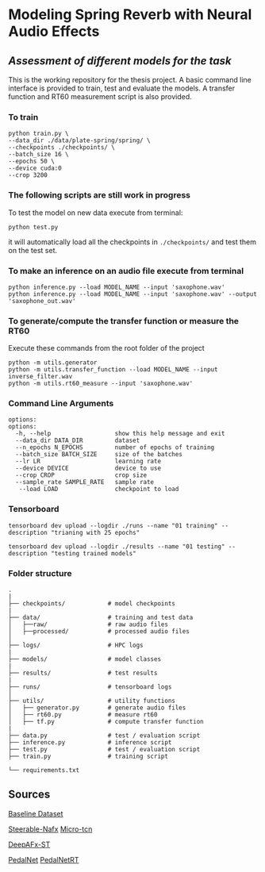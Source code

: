 # Modeling Spring Reverb with Neural Audio Effects

## *Assessment of different models for the task*

This is the working repository for the thesis project.
A basic command line interface is provided to train, test and evaluate the models.
A transfer function and RT60 measurement script is also provided.

### To train

```terminal
python train.py \
--data_dir ./data/plate-spring/spring/ \
--checkpoints ./checkpoints/ \
--batch_size 16 \   
--epochs 50 \
--device cuda:0
--crop 3200
```

### The following scripts are still work in progress

To test the model on new data execute from terminal:

```terminal
python test.py
```

it will automatically load all the checkpoints in `./checkpoints/` and test them on the test set.

### To make an inference on an audio file execute from terminal

```terminal
python inference.py --load MODEL_NAME --input 'saxophone.wav'
python inference.py --load MODEL_NAME --input 'saxophone.wav' --output 'saxophone_out.wav'
```

### To generate/compute the transfer function or measure the RT60

Execute these commands from the root folder of the project

```terminal
python -m utils.generator 
python -m utils.transfer_function --load MODEL_NAME --input inverse_filter.wav
python -m utils.rt60_measure --input 'saxophone.wav'
```

### Command Line Arguments

```terminal
options:
options:
  -h, --help                  show this help message and exit
  --data_dir DATA_DIR         dataset
  --n_epochs N_EPOCHS         number of epochs of training
  --batch_size BATCH_SIZE     size of the batches
  --lr LR                     learning rate
  --device DEVICE             device to use
  --crop CROP                 crop size
  --sample_rate SAMPLE_RATE   sample rate
   --load LOAD                checkpoint to load
 ```

### Tensorboard

```terminal
tensorboard dev upload --logdir ./runs --name "01 training" --description "trianing with 25 epochs"
```

```terminal
tensorboard dev upload --logdir ./results --name "01 testing" --description "testing trained models"
```

### Folder structure

```terminal
.
|
├── checkpoints/            # model checkpoints
|  
├── data/                   # training and test data
│   ├──raw/                 # raw audio files
│   ├──processed/           # processed audio files
│
├── logs/                   # HPC logs
|
├── models/                 # model classes
|
├── results/                # test results
|
├── runs/                   # tensorboard logs
│
├── utils/                  # utility functions
│   ├── generator.py        # generate audio files
│   ├── rt60.py             # measure rt60
│   ├── tf.py               # compute transfer function
|
├── data.py                 # test / evaluation script
├── inference.py            # inference script
├── test.py                 # test / evaluation script
├── train.py                # training script

└── requirements.txt

```

## Sources

[Baseline Dataset](https://zenodo.org/record/3746119)

[Steerable-Nafx](https://github.com/csteinmetz1/steerable-nafx)
[Micro-tcn](https://github.com/csteinmetz1/micro-tcn.git)

[DeepAFx-ST](https://github.com/adobe-research/DeepAFx-ST#style-evaluation)

[PedalNet](https://github.com/teddykoker/pedalnet)
[PedalNetRT](https://github.com/GuitarML/PedalNetRT)
